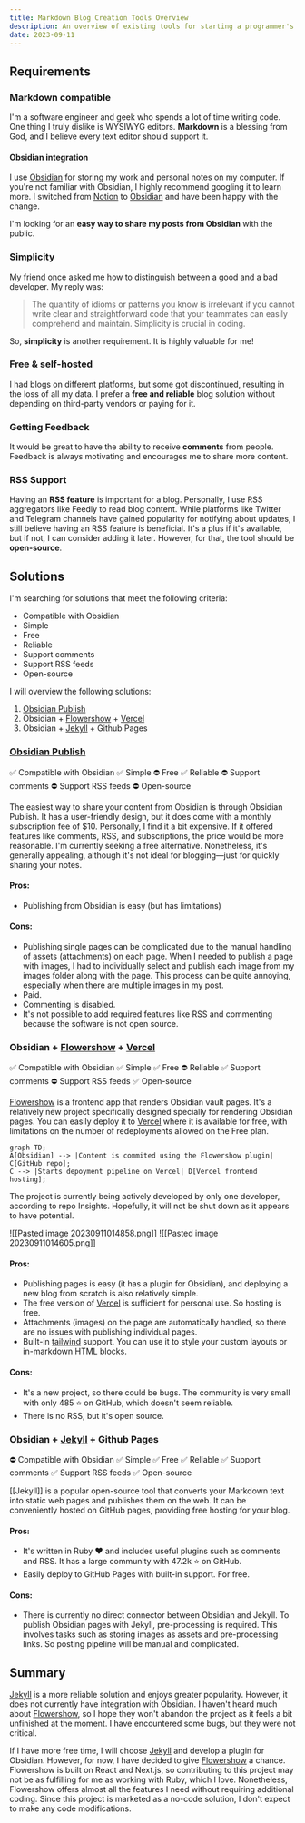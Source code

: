 ```yaml
---
title: Markdown Blog Creation Tools Overview
description: An overview of existing tools for starting a programmer's blog
date: 2023-09-11
---
```

## Requirements  
  
### Markdown compatible  
  
I'm a software engineer and geek who spends a lot of time writing code. One thing I truly dislike is WYSIWYG editors. **Markdown** is a blessing from God, and I believe every text editor should support it.   
  
#### Obsidian integration  
  
I use [Obsidian](obsidian.md) for storing my work and personal notes on my computer. If you're not familiar with Obsidian, I highly recommend googling it to learn more. I switched from [Notion](https://www.notion.so/) to [Obsidian](obsidian.md) and have been happy with the change.  

I'm looking for an **easy way to share my posts from Obsidian** with the public.
### Simplicity  
  
My friend once asked me how to distinguish between a good and a bad developer. My reply was:
  
> The quantity of idioms or patterns you know is irrelevant if you cannot write clear and straightforward code that your teammates can easily comprehend and maintain. Simplicity is crucial in coding.
  
So, **simplicity** is another requirement. It is highly valuable for me!  
  
### Free & self-hosted  
  
I had blogs on different platforms, but some got discontinued, resulting in the loss of all my data. I prefer a **free and reliable** blog solution without depending on third-party vendors or paying for it.  
  
### Getting Feedback  
  
It would be great to have the ability to receive **comments** from people. Feedback is always motivating and encourages me to share more content.  

### RSS Support

Having an **RSS feature** is important for a blog. Personally, I use RSS aggregators like Feedly to read blog content. While platforms like Twitter and Telegram channels have gained popularity for notifying about updates, I still believe having an RSS feature is beneficial. It's a plus if it's available, but if not, I can consider adding it later. However, for that, the tool should be **open-source**.
## Solutions  

I'm searching for solutions that meet the following criteria:

-  Compatible with Obsidian
-  Simple
-  Free
-  Reliable
-  Support comments
-  Support RSS feeds
- Open-source

I will overview the following solutions:

1. [Obsidian Publish](https://obsidian.md/publish)  
2. Obsidian + [Flowershow](https://flowershow.app/) + [Vercel](https://vercel.com)   
3. Obsidian + [Jekyll](https://jekyllrb.com/) + Github Pages  
  
### [Obsidian Publish](https://obsidian.md/publish)  

✅ Compatible with Obsidian
✅ Simple
⛔ Free
✅ Reliable
⛔ Support comments
⛔ Support RSS feeds
⛔ Open-source
  
The easiest way to share your content from Obsidian is through Obsidian Publish. It has a user-friendly design, but it does come with a monthly subscription fee of $10. Personally, I find it a bit expensive. If it offered features like comments, RSS, and subscriptions, the price would be more reasonable. I'm currently seeking a free alternative. Nonetheless, it's generally appealing, although it's not ideal for blogging—just for quickly sharing your notes.
  
#### Pros:   
  
- Publishing from Obsidian is easy (but has limitations)  
  
#### Cons:  
  
- Publishing single pages can be complicated due to the manual handling of assets (attachments) on each page. When I needed to publish a page with images, I had to individually select and publish each image from my images folder along with the page. This process can be quite annoying, especially when there are multiple images in my post.
- Paid.
- Commenting is disabled.
- It's not possible to add required features like RSS and commenting because the software is not open source.

### Obsidian + [Flowershow](https://flowershow.app/) + [Vercel](https://vercel.com)  

✅ Compatible with Obsidian
✅ Simple
✅ Free
⛔ Reliable
✅ Support comments
⛔ Support RSS feeds
✅ Open-source

[Flowershow](https://flowershow.app/) is a frontend app that renders Obsidian vault pages. It's a relatively new project specifically designed specially for rendering Obsidian pages. You can easily deploy it to [Vercel](https://vercel.com) where it is available for free, with limitations on the number of redeployments allowed on the Free plan.  
  
```mermaid  
graph TD;  
A[Obsidian] --> |Content is commited using the Flowershow plugin| C[GitHub repo];  
C --> |Starts depoyment pipeline on Vercel| D[Vercel frontend hosting];  
```  

The project is currently being actively developed by only one developer, according to repo Insights. Hopefully, it will not be shut down as it appears to have potential.

![[Pasted image 20230911014858.png]]
![[Pasted image 20230911014605.png]]
#### Pros:  
  
- Publishing pages is easy (it has a plugin for Obsidian), and deploying a new blog from scratch is also relatively simple.  
- The free version of [Vercel](https://vercel.com) is sufficient for personal use. So hosting is free.
- Attachments (images) on the page are automatically handled, so there are no issues with publishing individual pages.
- Built-in [tailwind](https://tailwindcss.com/) support. You can use it to style your custom layouts or in-markdown HTML blocks.
  
#### Cons:  
  
- It's a new project, so there could be bugs. The community is very small with only 485 ⭐ on GitHub, which doesn't seem reliable.
- There is no RSS, but it's open source.

### Obsidian + [Jekyll](https://jekyllrb.com/) + Github Pages  

⛔ Compatible with Obsidian
✅ Simple
✅ Free
✅ Reliable
✅ Support comments
✅ Support RSS feeds
✅ Open-source
    
[[Jekyll]] is a popular open-source tool that converts your Markdown text into static web pages and publishes them on the web. It can be conveniently hosted on GitHub pages, providing free hosting for your blog.  
  
#### Pros:  
  
- It's written in Ruby ❤️ and includes useful plugins such as comments and RSS. It has a large community with 47.2k ⭐ on GitHub.  
- Easily deploy to GitHub Pages with built-in support. For free.
#### Cons:  
  
- There is currently no direct connector between Obsidian and Jekyll. To publish Obsidian pages with Jekyll, pre-processing is required. This involves tasks such as storing images as assets and pre-processing links. So posting pipeline will be manual and complicated. 
  
## Summary  
  
[Jekyll](https://jekyllrb.com/) is a more reliable solution and enjoys greater popularity. However, it does not currently have integration with Obsidian. I haven't heard much about [Flowershow](https://flowershow.app/), so I hope they won't abandon the project as it feels a bit unfinished at the moment. I have encountered some bugs, but they were not critical.

If I have more free time, I will choose [Jekyll](https://jekyllrb.com/) and develop a plugin for Obsidian. However, for now, I have decided to give [Flowershow](https://flowershow.app/) a chance. Flowershow is built on React and Next.js, so contributing to this project may not be as fulfilling for me as working with Ruby, which I love. Nonetheless, Flowershow offers almost all the features I need without requiring additional coding. Since this project is marketed as a no-code solution, I don't expect to make any code modifications.